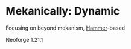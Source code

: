 # Mekanically: Dynamic

Focusing on beyond mekanism, [Hammer](https://modrinth.com/modpack/hammer)-based

Neoforge 1.21.1

